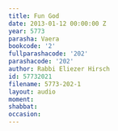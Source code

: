 ```yaml
---
title: Fun God
date: 2013-01-12 00:00:00 Z
year: 5773
parasha: Vaera
bookcode: '2'
fullparashacode: '202'
parashacode: '202'
author: Rabbi Eliezer Hirsch
id: 57732021
filename: 5773-202-1
layout: audio
moment: 
shabbat: 
occasion: 
---
```


